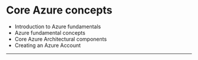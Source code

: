 # Core Azure concepts

- Introduction to Azure fundamentals
- Azure fundamental concepts
- Core Azure Architectural components
- Creating an Azure Account
_______________________________________________________________________________________________